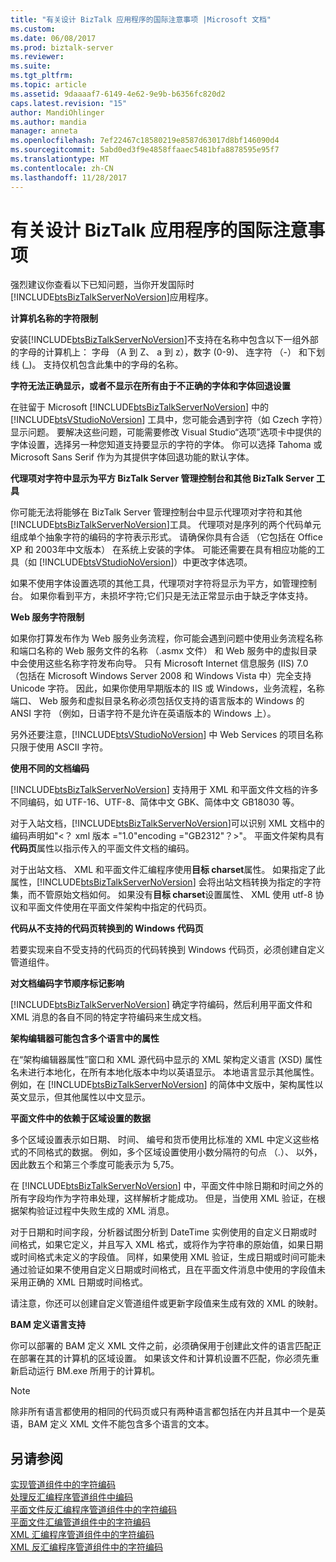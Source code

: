 ```yaml
---
title: "有关设计 BizTalk 应用程序的国际注意事项 |Microsoft 文档"
ms.custom: 
ms.date: 06/08/2017
ms.prod: biztalk-server
ms.reviewer: 
ms.suite: 
ms.tgt_pltfrm: 
ms.topic: article
ms.assetid: 9daaaaf7-6149-4e62-9e9b-b6356fc820d2
caps.latest.revision: "15"
author: MandiOhlinger
ms.author: mandia
manager: anneta
ms.openlocfilehash: 7ef22467c18580219e8587d63017d8bf146090d4
ms.sourcegitcommit: 5abd0ed3f9e4858ffaaec5481bfa8878595e95f7
ms.translationtype: MT
ms.contentlocale: zh-CN
ms.lasthandoff: 11/28/2017
---
```

# <a name="international-considerations-for-designing-biztalk-applications"></a>有关设计 BizTalk 应用程序的国际注意事项
强烈建议你查看以下已知问题，当你开发国际时[!INCLUDE[btsBizTalkServerNoVersion](../includes/btsbiztalkservernoversion-md.md)]应用程序。  
  
 **计算机名称的字符限制**  
  
 安装[!INCLUDE[btsBizTalkServerNoVersion](../includes/btsbiztalkservernoversion-md.md)]不支持在名称中包含以下一组外部的字母的计算机上： 字母 （A 到 Z、 a 到 z），数字 (0-9)、 连字符 （-） 和下划线 (_)。 支持仅机包含此集中的字母的名称。  
  
 **字符无法正确显示，或者不显示在所有由于不正确的字体和字体回退设置**  
  
 在驻留于 Microsoft [!INCLUDE[btsBizTalkServerNoVersion](../includes/btsbiztalkservernoversion-md.md)] 中的 [!INCLUDE[btsVStudioNoVersion](../includes/btsvstudionoversion-md.md)] 工具中，您可能会遇到字符（如 Czech 字符）显示问题。 要解决这些问题，可能需要修改 Visual Studio“选项”选项卡中提供的字体设置，选择另一种您知道支持要显示的字符的字体。 你可以选择 Tahoma 或 Microsoft Sans Serif 作为为其提供字体回退功能的默认字体。  
  
 **代理项对字符中显示为平方 BizTalk Server 管理控制台和其他 BizTalk Server 工具**  
  
 你可能无法将能够在 BizTalk Server 管理控制台中显示代理项对字符和其他[!INCLUDE[btsBizTalkServerNoVersion](../includes/btsbiztalkservernoversion-md.md)]工具。 代理项对是序列的两个代码单元组成单个抽象字符的编码的字符表示形式。 请确保你具有合适 （它包括在 Office XP 和 2003年中文版本） 在系统上安装的字体。 可能还需要在具有相应功能的工具（如 [!INCLUDE[btsVStudioNoVersion](../includes/btsvstudionoversion-md.md)]）中更改字体选项。  
  
 如果不使用字体设置选项的其他工具，代理项对字符将显示为平方，如管理控制台。 如果你看到平方，未损坏字符;它们只是无法正常显示由于缺乏字体支持。  
  
 **Web 服务字符限制**  
  
 如果你打算发布作为 Web 服务业务流程，你可能会遇到问题中使用业务流程名称和端口名称的 Web 服务文件的名称 （.asmx 文件） 和 Web 服务中的虚拟目录中会使用这些名称字符发布向导。 只有 Microsoft Internet 信息服务 (IIS) 7.0（包括在 Microsoft Windows Server 2008 和 Windows Vista 中）完全支持 Unicode 字符。 因此，如果你使用早期版本的 IIS 或 Windows，业务流程，名称端口、 Web 服务和虚拟目录名称必须包括仅支持的语言版本的 Windows 的 ANSI 字符 （例如，日语字符不是允许在英语版本的 Windows 上）。  
  
 另外还要注意，[!INCLUDE[btsVStudioNoVersion](../includes/btsvstudionoversion-md.md)] 中 Web Services 的项目名称只限于使用 ASCII 字符。  
  
 **使用不同的文档编码**  
  
 [!INCLUDE[btsBizTalkServerNoVersion](../includes/btsbiztalkservernoversion-md.md)] 支持用于 XML 和平面文件文档的许多不同编码，如 UTF-16、UTF-8、简体中文 GBK、简体中文 GB18030 等。  
  
 对于入站文档，[!INCLUDE[btsBizTalkServerNoVersion](../includes/btsbiztalkservernoversion-md.md)]可以识别 XML 文档中的编码声明如"\<？ xml 版本 ="1.0"encoding ="GB2312"？\>"。 平面文件架构具有**代码页**属性以指示传入的平面文件文档的编码。  
  
 对于出站文档、 XML 和平面文件汇编程序使用**目标 charset**属性。 如果指定了此属性，[!INCLUDE[btsBizTalkServerNoVersion](../includes/btsbiztalkservernoversion-md.md)] 会将出站文档转换为指定的字符集，而不管原始文档如何。 如果没有**目标 charset**设置属性、 XML 使用 utf-8 协议和平面文件使用在平面文件架构中指定的代码页。  
  
 **代码从不支持的代码页转换到的 Windows 代码页**  
  
 若要实现来自不受支持的代码页的代码转换到 Windows 代码页，必须创建自定义管道组件。  
  
 **对文档编码字节顺序标记影响**  
  
 [!INCLUDE[btsBizTalkServerNoVersion](../includes/btsbiztalkservernoversion-md.md)] 确定字符编码，然后利用平面文件和 XML 消息的各自不同的特定字符编码来生成文档。  
  
 **架构编辑器可能包含多个语言中的属性**  
  
 在“架构编辑器属性”窗口和 XML 源代码中显示的 XML 架构定义语言 (XSD) 属性名未进行本地化，在所有本地化版本中均以英语显示。 本地语言显示其他属性。 例如，在 [!INCLUDE[btsBizTalkServerNoVersion](../includes/btsbiztalkservernoversion-md.md)] 的简体中文版中，架构属性以英文显示，但其他属性以中文显示。  
  
 **平面文件中的依赖于区域设置的数据**  
  
 多个区域设置表示如日期、 时间、 编号和货币使用比标准的 XML 中定义这些格式的不同格式的数据。 例如，多个区域设置使用小数分隔符的句点 （.）、 以外，因此数五个和第三个季度可能表示为 5,75。  
  
 在 [!INCLUDE[btsBizTalkServerNoVersion](../includes/btsbiztalkservernoversion-md.md)] 中，平面文件中除日期和时间之外的所有字段均作为字符串处理，这样解析才能成功。 但是，当使用 XML 验证，在根据架构验证过程中失败生成的 XML 消息。  
  
 对于日期和时间字段，分析器试图分析到 DateTime 实例使用的自定义日期或时间格式，如果它定义，并且写入 XML 格式，或将作为字符串的原始值，如果日期或时间格式未定义的字段值。 同样，如果使用 XML 验证，生成日期或时间可能未通过验证如果不使用自定义日期或时间格式，且在平面文件消息中使用的字段值未采用正确的 XML 日期或时间格式。  
  
 请注意，你还可以创建自定义管道组件或更新字段值来生成有效的 XML 的映射。  
  
 **BAM 定义语言支持**  
  
 你可以部署的 BAM 定义 XML 文件之前，必须确保用于创建此文件的语言匹配正在部署在其的计算机的区域设置。 如果该文件和计算机设置不匹配，你必须先重新启动运行 BM.exe 所用于的计算机。  
  
> [!NOTE]
>  除非所有语言都使用的相同的代码页或只有两种语言都包括在内并且其中一个是英语，BAM 定义 XML 文件不能包含多个语言的文本。  
  
## <a name="see-also"></a>另请参阅  
 [实现管道组件中的字符编码](../core/implementing-character-encoding-in-a-pipeline-component.md)   
 [处理反汇编程序管道组件中编码](../core/handling-encoding-in-a-disassembler-pipeline-component.md)   
 [平面文件反汇编程序管道组件中的字符编码](../core/character-encoding-in-the-flat-file-disassembler-pipeline-component.md)   
 [平面文件汇编管道组件中的字符编码](../core/character-encoding-in-the-flat-file-assembler-pipeline-component.md)   
 [XML 汇编程序管道组件中的字符编码](../core/character-encoding-in-the-xml-assembler-pipeline-component.md)   
 [XML 反汇编程序管道组件中的字符编码](../core/character-encoding-in-xml-disassembler-pipeline-component.md)